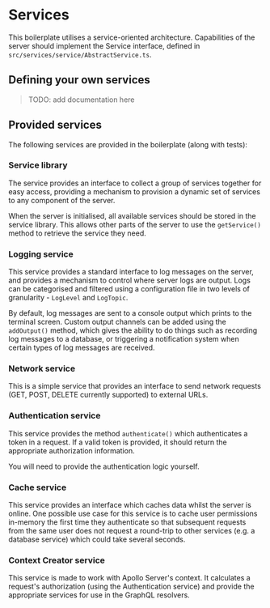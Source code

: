 # Services

This boilerplate utilises a service-oriented architecture.
Capabilities of the server should implement the Service interface,
defined in `src/services/service/AbstractService.ts`.

## Defining your own services

> TODO: add documentation here

## Provided services

The following services are provided in the boilerplate (along with tests):

### Service library

The service provides an interface to collect a group of services
together for easy access, providing a mechanism to provision a
dynamic set of services to any component of the server.

When the server is initialised, all available services should be
stored in the service library. This allows other parts of the server
to use the `getService()` method to retrieve the service they need.

### Logging service

This service provides a standard interface to log messages on the
server, and provides a mechanism to control where server logs are
output. Logs can be categorised and filtered using a configuration
file in two levels of granularity - `LogLevel` and `LogTopic`.

By default, log messages are sent to a console output which prints
to the terminal screen. Custom output channels can be added using
the `addOutput()` method, which gives the ability to do things such
as recording log messages to a database, or triggering a notification
system when certain types of log messages are received.

### Network service

This is a simple service that provides an interface to send network
requests (GET, POST, DELETE currently supported) to external URLs.

### Authentication service

This service provides the method `authenticate()` which authenticates
a token in a request. If a valid token is provided, it should return
the appropriate authorization information.

You will need to provide the authentication logic yourself.

### Cache service

This service provides an interface which caches data whilst the
server is online. One possible use case for this service is to
cache user permissions in-memory the first time they authenticate
so that subsequent requests from the same user does not request a
round-trip to other services (e.g. a database service) which could
take several seconds.

### Context Creator service

This service is made to work with Apollo Server's context. It calculates
a request's authorization (using the Authentication service) and provide
the appropriate services for use in the GraphQL resolvers.
